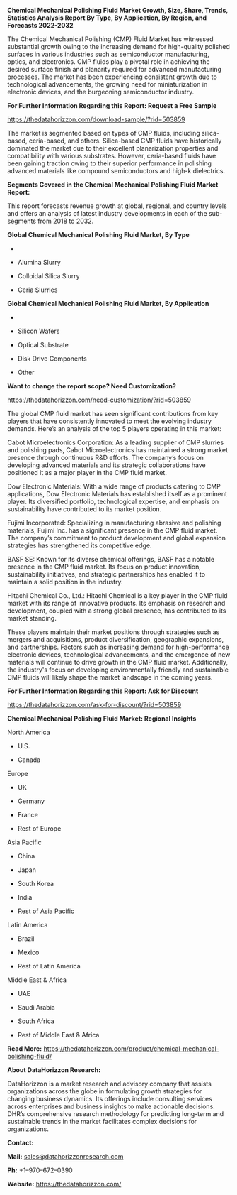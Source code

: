 **Chemical Mechanical Polishing Fluid Market Growth, Size, Share,
Trends, Statistics Analysis Report By Type, By Application, By Region,
and Forecasts 2022-2032**

The Chemical Mechanical Polishing (CMP) Fluid Market has witnessed
substantial growth owing to the increasing demand for high-quality
polished surfaces in various industries such as semiconductor
manufacturing, optics, and electronics. CMP fluids play a pivotal role
in achieving the desired surface finish and planarity required for
advanced manufacturing processes. The market has been experiencing
consistent growth due to technological advancements, the growing need
for miniaturization in electronic devices, and the burgeoning
semiconductor industry.

**For Further Information Regarding this Report: Request a Free Sample**

<https://thedatahorizzon.com/download-sample/?rid=503859>

The market is segmented based on types of CMP fluids, including
silica-based, ceria-based, and others. Silica-based CMP fluids have
historically dominated the market due to their excellent planarization
properties and compatibility with various substrates. However,
ceria-based fluids have been gaining traction owing to their superior
performance in polishing advanced materials like compound semiconductors
and high-k dielectrics.

**Segments Covered in the Chemical Mechanical Polishing Fluid Market
Report:**

This report forecasts revenue growth at global, regional, and country
levels and offers an analysis of latest industry developments in each of
the sub-segments from 2018 to 2032.

**Global Chemical Mechanical Polishing Fluid Market, By Type**

-   

-   Alumina Slurry

-   Colloidal Silica Slurry

-   Ceria Slurries

**Global Chemical Mechanical Polishing Fluid Market, By Application**

-   

-   Silicon Wafers

-   Optical Substrate

-   Disk Drive Components

-   Other

**Want to change the report scope? Need Customization?**

<https://thedatahorizzon.com/need-customization/?rid=503859>

The global CMP fluid market has seen significant contributions from key
players that have consistently innovated to meet the evolving industry
demands. Here’s an analysis of the top 5 players operating in this
market:

Cabot Microelectronics Corporation: As a leading supplier of CMP
slurries and polishing pads, Cabot Microelectronics has maintained a
strong market presence through continuous R&D efforts. The company’s
focus on developing advanced materials and its strategic collaborations
have positioned it as a major player in the CMP fluid market.

Dow Electronic Materials: With a wide range of products catering to CMP
applications, Dow Electronic Materials has established itself as a
prominent player. Its diversified portfolio, technological expertise,
and emphasis on sustainability have contributed to its market position.

Fujimi Incorporated: Specializing in manufacturing abrasive and
polishing materials, Fujimi Inc. has a significant presence in the CMP
fluid market. The company’s commitment to product development and global
expansion strategies has strengthened its competitive edge.

BASF SE: Known for its diverse chemical offerings, BASF has a notable
presence in the CMP fluid market. Its focus on product innovation,
sustainability initiatives, and strategic partnerships has enabled it to
maintain a solid position in the industry.

Hitachi Chemical Co., Ltd.: Hitachi Chemical is a key player in the CMP
fluid market with its range of innovative products. Its emphasis on
research and development, coupled with a strong global presence, has
contributed to its market standing.

These players maintain their market positions through strategies such as
mergers and acquisitions, product diversification, geographic
expansions, and partnerships. Factors such as increasing demand for
high-performance electronic devices, technological advancements, and the
emergence of new materials will continue to drive growth in the CMP
fluid market. Additionally, the industry's focus on developing
environmentally friendly and sustainable CMP fluids will likely shape
the market landscape in the coming years.

**For Further Information Regarding this Report: Ask for Discount**

<https://thedatahorizzon.com/ask-for-discount/?rid=503859>

**Chemical Mechanical Polishing Fluid Market: Regional Insights**

North America

-   U.S.

-   Canada

Europe

-   UK

-   Germany

-   France

-   Rest of Europe

Asia Pacific

-   China

-   Japan

-   South Korea

-   India

-   Rest of Asia Pacific

Latin America

-   Brazil

-   Mexico

-   Rest of Latin America

Middle East & Africa

-   UAE

-   Saudi Arabia

-   South Africa

-   Rest of Middle East & Africa

**Read More:**
<https://thedatahorizzon.com/product/chemical-mechanical-polishing-fluid/>

**About DataHorizzon Research:**

DataHorizzon is a market research and advisory company that assists
organizations across the globe in formulating growth strategies for
changing business dynamics. Its offerings include consulting services
across enterprises and business insights to make actionable decisions.
DHR’s comprehensive research methodology for predicting long-term and
sustainable trends in the market facilitates complex decisions for
organizations.

**Contact:**

**Mail:** <sales@datahorizzonresearch.com>

**Ph:** +1–970–672–0390

**Website:** <https://thedatahorizzon.com/>
